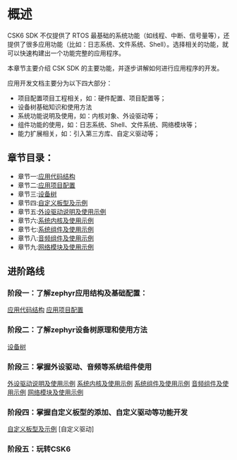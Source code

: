 # 概述

CSK6 SDK 不仅提供了 RTOS 最基础的系统功能（如线程、中断、信号量等），还提供了很多应用功能（比如：日志系统、文件系统、Shell）。选择相关的功能，就可以快速构建出一个功能完整的应用程序。

本章节主要介绍 CSK SDK 的主要功能，并逐步讲解如何进行应用程序的开发。

应用开发文档主要分为以下四大部分：

* 项目配置项目工程相关，如：硬件配置、项目配置等；
* 设备树基础知识和使用方法
* 系统功能说明及使用，如：内核对象、外设驱动等；
* 组件功能的使用，如：日志系统、Shell、文件系统、网络模块等；
* 能力扩展相关，如：引入第三方库、自定义驱动等；

## 章节目录：
* 章节一:[应用代码结构](./structure)
* 章节二:[应用项目配置](./Kconfig)
* 章节三:[设备树](./device_tree)
* 章节四:[自定义板型及示例](./board)
* 章节五:[外设驱动说明及使用示例](./peripheral/overview)
* 章节六:[系统内核及使用示例](./kernel/overview)
* 章节七:[系统组件及使用示例](./modules/overview)
* 章节八:[音频组件及使用示例](./audio/overview)
* 章节九:[网络模块及使用示例](./networ/overview)


## 进阶路线

### 阶段一：了解zephyr应用结构及基础配置：
[应用代码结构](./structure)
[应用项目配置](./Kconfig)

### 阶段二：了解zephyr设备树原理和使用方法
[设备树](./device_tree)

### 阶段三：掌握外设驱动、音频等系统组件使用
[外设驱动说明及使用示例](./peripheral/overview)
[系统内核及使用示例](./kernel/overview)
[系统组件及使用示例](./modules/overview)
[音频组件及使用示例](./audio/overview)
[网络模块及使用示例](./networ/overview)

### 阶段四：掌握自定义板型的添加、自定义驱动等功能开发
[自定义板型及示例](./board)
[自定义驱动]

### 阶段五：玩转CSK6

